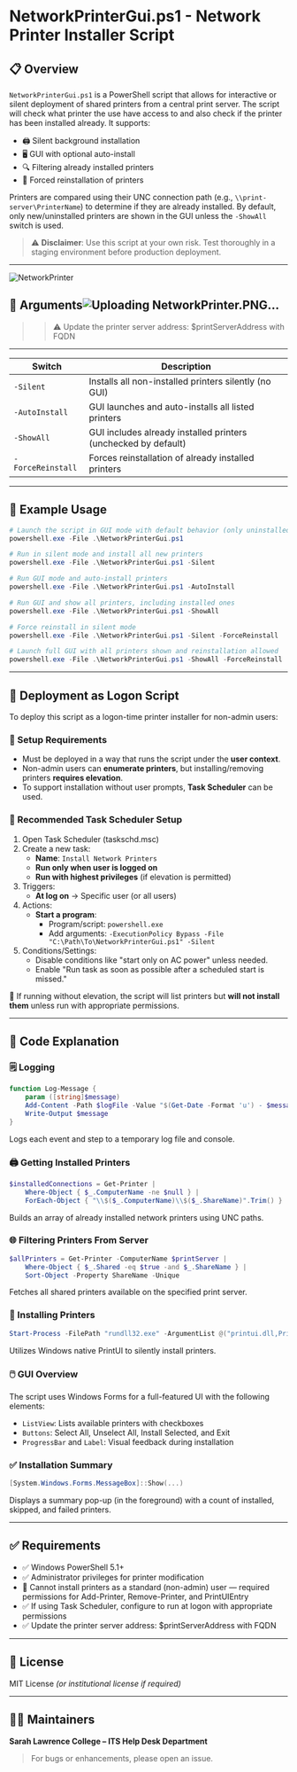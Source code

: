 
# NetworkPrinterGui.ps1 - Network Printer Installer Script

## 📋 Overview

`NetworkPrinterGui.ps1` is a PowerShell script that allows for interactive or silent deployment of shared printers from a central print server. The script will check what printer the use have access to and also check if the printer has been installed already. It supports:

- 🖨️ Silent background installation
- 🖥️ GUI with optional auto-install
- 🔍 Filtering already installed printers
- 🔁 Forced reinstallation of printers

Printers are compared using their UNC connection path (e.g., `\\print-server\PrinterName`) to determine if they are already installed. By default, only new/uninstalled printers are shown in the GUI unless the `-ShowAll` switch is used.

> ⚠️ **Disclaimer**: Use this script at your own risk. Test thoroughly in a staging environment before production deployment.

---

![NetworkPrinter](https://github.com/user-attachments/assets/6aa2ac6d-f9f6-484f-810e-ea4b2aef0d44)


## 🔧 Arguments![Uploading NetworkPrinter.PNG…]()


>> ⚠️ Update the printer server address:  $printServerAddress with FQDN

---

| Switch            | Description                                                          |
| ----------------- | -------------------------------------------------------------------- |
| `-Silent`         | Installs all non-installed printers silently (no GUI)                |
| `-AutoInstall`    | GUI launches and auto-installs all listed printers                   |
| `-ShowAll`        | GUI includes already installed printers (unchecked by default)       |
| `-ForceReinstall` | Forces reinstallation of already installed printers                  |

---

## 🚀 Example Usage

```powershell
# Launch the script in GUI mode with default behavior (only uninstalled printers shown)
powershell.exe -File .\NetworkPrinterGui.ps1

# Run in silent mode and install all new printers
powershell.exe -File .\NetworkPrinterGui.ps1 -Silent

# Run GUI mode and auto-install printers
powershell.exe -File .\NetworkPrinterGui.ps1 -AutoInstall

# Run GUI and show all printers, including installed ones
powershell.exe -File .\NetworkPrinterGui.ps1 -ShowAll

# Force reinstall in silent mode
powershell.exe -File .\NetworkPrinterGui.ps1 -Silent -ForceReinstall

# Launch full GUI with all printers shown and reinstallation allowed
powershell.exe -File .\NetworkPrinterGui.ps1 -ShowAll -ForceReinstall
```

---

## 🔄 Deployment as Logon Script

To deploy this script as a logon-time printer installer for non-admin users:

### 🧰 Setup Requirements
- Must be deployed in a way that runs the script under the **user context**.
- Non-admin users can **enumerate printers**, but installing/removing printers **requires elevation**.
- To support installation without user prompts, **Task Scheduler** can be used.

### 🎯 Recommended Task Scheduler Setup
1. Open Task Scheduler (taskschd.msc)
2. Create a new task:
   - **Name**: `Install Network Printers`
   - **Run only when user is logged on**
   - **Run with highest privileges** (if elevation is permitted)
3. Triggers:
   - **At log on** → Specific user (or all users)
4. Actions:
   - **Start a program**:
     - Program/script: `powershell.exe`
     - Add arguments: `-ExecutionPolicy Bypass -File "C:\Path\To\NetworkPrinterGui.ps1" -Silent`
5. Conditions/Settings:
   - Disable conditions like "start only on AC power" unless needed.
   - Enable "Run task as soon as possible after a scheduled start is missed."

📌 If running without elevation, the script will list printers but **will not install them** unless run with appropriate permissions.

---

## 🧠 Code Explanation

### 🗒️ Logging
```powershell
function Log-Message {
    param ([string]$message)
    Add-Content -Path $logFile -Value "$(Get-Date -Format 'u') - $message"
    Write-Output $message
}
```
Logs each event and step to a temporary log file and console.

### 🖨️ Getting Installed Printers
```powershell
$installedConnections = Get-Printer |
    Where-Object { $_.ComputerName -ne $null } |
    ForEach-Object { "\\$($_.ComputerName)\\$($_.ShareName)".Trim() }
```
Builds an array of already installed network printers using UNC paths.

### 🌐 Filtering Printers From Server
```powershell
$allPrinters = Get-Printer -ComputerName $printServer |
    Where-Object { $_.Shared -eq $true -and $_.ShareName } |
    Sort-Object -Property ShareName -Unique
```
Fetches all shared printers available on the specified print server.

### 🧩 Installing Printers
```powershell
Start-Process -FilePath "rundll32.exe" -ArgumentList @("printui.dll,PrintUIEntry", "/in", "/n$printerPath") -Wait -PassThru -NoNewWindow
```
Utilizes Windows native PrintUI to silently install printers.

### 🖱️ GUI Overview
The script uses Windows Forms for a full-featured UI with the following elements:
- `ListView`: Lists available printers with checkboxes
- `Buttons`: Select All, Unselect All, Install Selected, and Exit
- `ProgressBar` and `Label`: Visual feedback during installation

### ✅ Installation Summary
```powershell
[System.Windows.Forms.MessageBox]::Show(...)
```
Displays a summary pop-up (in the foreground) with a count of installed, skipped, and failed printers.

---

## ✅ Requirements

- ✅ Windows PowerShell 5.1+
- ✅ Administrator privileges for printer modification
- 🚫 Cannot install printers as a standard (non-admin) user — required permissions for Add-Printer, Remove-Printer, and PrintUIEntry
- ✅ If using Task Scheduler, configure to run at logon with appropriate permissions
- ✅ Update the printer server address:  $printServerAddress with FQDN

---

## 📄 License

MIT License *(or institutional license if required)*

---

## 👨‍💼 Maintainers

**Sarah Lawrence College – ITS Help Desk Department**

> For bugs or enhancements, please open an issue.
